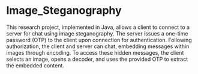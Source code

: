 # Image_Steganography
This research project, implemented in Java, allows a client to connect to a server for chat using image steganography. The server issues a one-time password (OTP) to the client upon connection for authentication. Following authorization, the client and server can chat, embedding messages within images through encoding. To access these hidden messages, the client selects an image, opens a decoder, and uses the provided OTP to extract the embedded content.

